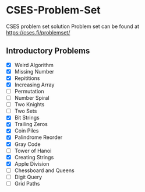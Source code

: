 # CSES-Problem-Set
CSES problem set solution
Problem set can be found at https://cses.fi/problemset/
## Introductory Problems
- [x] Weird Algorithm
- [x] Missing Number
- [x] Repititions
- [x] Increasing Array
- [ ] Permutation
- [ ] Number Spiral
- [ ] Two Knights
- [ ] Two Sets
- [x] Bit Strings
- [x] Trailing Zeros
- [x] Coin Piles
- [x] Palindrome Reorder
- [x] Gray Code
- [ ] Tower of Hanoi
- [x] Creating Strings
- [x] Apple Division
- [ ] Chessboard and Queens
- [ ] Digit Query
- [ ] Grid Paths
